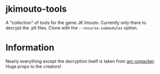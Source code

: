 # jkimouto-tools

A "collection" of tools for the game JK Imouto. Currently only there to decrypt the .plt files. Clone with the `--recurse-submodules` option.

# Information
Nearly everything except the decryption itself is taken from [arc-unpacker](https://github.com/vn-tools/arc_unpacker). Huge props to the creators!
